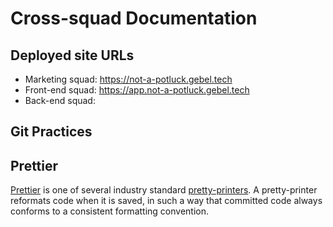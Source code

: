 # Cross-squad Documentation

## Deployed site URLs

- Marketing squad: https://not-a-potluck.gebel.tech
- Front-end squad: https://app.not-a-potluck.gebel.tech
- Back-end squad:

## Git Practices

## Prettier

[Prettier](https://prettier.io/) is one of several industry standard
[pretty-printers](https://en.wikipedia.org/wiki/Pretty-print). A pretty-printer
reformats code when it is saved, in such a way that committed code always
conforms to a consistent formatting convention.
